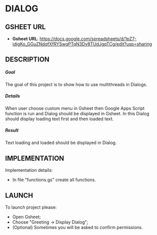 DIALOG
======


GSHEET URL
----------

* **Gsheet URL**: https://docs.google.com/spreadsheets/d/1pZ7-idjgKo_GGuZNdqfXfRYSwqPTqN3Dv8TUdJgqTCg/edit?usp=sharing


DESCRIPTION
-----------

##### Goal
The goal of this project is to show how to use multithreads in Dialogs.

##### Details
When user choose custom menu in Gsheet then Google Apps Script function is run and Dialog should be displayed in Gsheet.
In this Dialog should display loading text first and then loaded text.

##### Result 
Text loading and loaded should be displayed in Dialog.


IMPLEMENTATION
-----------

Implementation details:
* In file "functions.gs" create all functions.
  

LAUNCH
------

To launch project please:
* Open Gsheet;
* Choose "Greeting -> Display Dialog";
* (Optional) Sometimes you will be asked to confirm permissions.